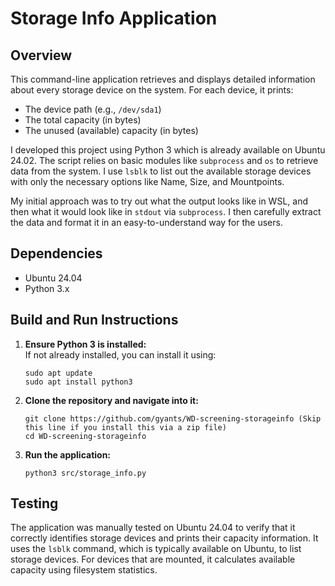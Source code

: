 # Storage Info Application

## Overview

This command-line application retrieves and displays detailed information about every storage device on the system. For each device, it prints:
- The device path (e.g., `/dev/sda1`)
- The total capacity (in bytes)
- The unused (available) capacity (in bytes)

I developed this project using Python 3 which is already available on Ubuntu 24.02. The script relies on basic modules like `subprocess` and `os` to retrieve data from the system. I use `lsblk` to list out the available storage devices with only the necessary options like Name, Size, and Mountpoints.

My initial approach was to try out what the output looks like in WSL, and then what it would look like in `stdout` via `subprocess`. I then carefully extract the data and format it in an easy-to-understand way for the users. 

## Dependencies

- Ubuntu 24.04 
- Python 3.x

## Build and Run Instructions

1. **Ensure Python 3 is installed:**  
   If not already installed, you can install it using:
   ```
   sudo apt update
   sudo apt install python3
   ```

2. **Clone the repository and navigate into it:** 
   ```
   git clone https://github.com/gyants/WD-screening-storageinfo (Skip this line if you install this via a zip file) 
   cd WD-screening-storageinfo
   ```

3. **Run the application:**
   ```
   python3 src/storage_info.py
   ```

## Testing

The application was manually tested on Ubuntu 24.04 to verify that it correctly identifies storage devices and prints their capacity information. It uses the `lsblk` command, which is typically available on Ubuntu, to list storage devices. For devices that are mounted, it calculates available capacity using filesystem statistics.